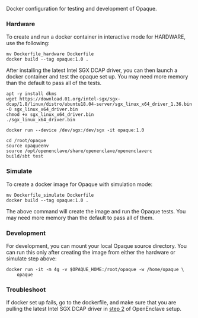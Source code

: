 Docker configuration for testing and development of Opaque.

### Hardware

To create and run a docker container in interactive mode for HARDWARE, use the following:


```shell
mv Dockerfile_hardware Dockerfile
docker build --tag opaque:1.0 .
```

After installing the latest Intel SGX DCAP driver, you can then launch a docker container and test the opaque set up. You may need more memory than the default to pass all of the tests.

```shell
apt -y install dkms
wget https://download.01.org/intel-sgx/sgx-dcap/1.8/linux/distro/ubuntu18.04-server/sgx_linux_x64_driver_1.36.bin -O sgx_linux_x64_driver.bin
chmod +x sgx_linux_x64_driver.bin
./sgx_linux_x64_driver.bin

docker run --device /dev/sgx:/dev/sgx -it opaque:1.0 

cd /root/opaque
source opaqueenv
source /opt/openenclave/share/openenclave/openenclaverc
build/sbt test
```

### Simulate

To create a docker image for Opaque with simulation mode:

```
mv Dockerfile_simulate Dockerfile
docker build --tag opaque:1.0 .
```

The above command will create the image and run the Opaque tests. You may need more memory than the default to pass all of them.

### Development

For development, you can mount your local Opaque source directory. You can run this only after creating the image from either the hardware or simulate step above:

```shell
docker run -it -m 4g -v $OPAQUE_HOME:/root/opaque -w /home/opaque \
	opaque
```

### Troubleshoot

If docker set up fails, go to the dockerfile, and make sure that you are pulling the latest Intel SGX DCAP driver in [step 2](https://github.com/openenclave/openenclave/blob/v0.9.x/docs/GettingStartedDocs/install_oe_sdk-Ubuntu_18.04.md) of OpenEnclave setup. 